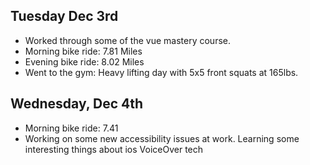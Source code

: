 
## Tuesday Dec 3rd
- Worked through some of the vue mastery course.
- Morning bike ride: 7.81 Miles
- Evening bike ride: 8.02 Miles
- Went to the gym: Heavy lifting day with 5x5 front squats at 165lbs.

## Wednesday, Dec 4th
- Morning bike ride: 7.41
- Working on some new accessibility issues at work. Learning some interesting things about ios VoiceOver tech
